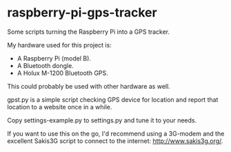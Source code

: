 raspberry-pi-gps-tracker
========================

Some scripts turning the Raspberry Pi into a GPS tracker.

My hardware used for this project is:

 * A Raspberry Pi (model B).
 * A Bluetooth dongle.
 * A Holux M-1200 Bluetooth GPS.

This could probably be used with other hardware as well.

gpst.py is a simple script checking GPS device for location and report that location to a website once in a while.

Copy settings-example.py to settings.py and tune it to your needs.

If you want to use this on the go, I'd recommend using a 3G-modem and the excellent Sakis3G script to connect to the internet: <http://www.sakis3g.org/>.
